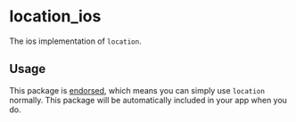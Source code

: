 # location_ios

The ios implementation of `location`.

## Usage

This package is [endorsed][endorsed_link], which means you can simply use `location`
normally. This package will be automatically included in your app when you do.

[endorsed_link]: https://flutter.dev/docs/development/packages-and-plugins/developing-packages#endorsed-federated-plugin
